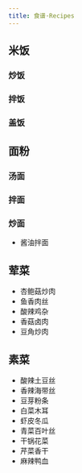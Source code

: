 ```yaml
---
title: 食谱·Recipes
---
```


## 米饭

### 炒饭

### 拌饭

### 盖饭

## 面粉

### 汤面

### 拌面

### 炒面

- 酱油拌面

## 荤菜

- 杏鲍菇炒肉
- 鱼香肉丝
- 酸辣鸡杂
- 香菇卤肉
- 豆角炒肉

## 素菜

- 酸辣土豆丝
- 香辣海带丝
- 豆芽粉条
- 白菜木耳
- 虾皮冬瓜
- 青菜百叶丝
- 干锅花菜
- 芹菜香干
- 麻辣鸭血
